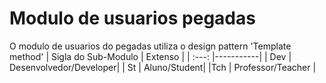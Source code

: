 # Modulo de usuarios pegadas
O modulo de usuarios do pegadas utiliza o design pattern 'Template method'
| Sigla do Sub-Modulo | Extenso |
|  :---: |-----------|
| Dev    | Desenvolvedor/Developer|
| St     | Aluno/Student|
|Tch     | Professor/Teacher    |